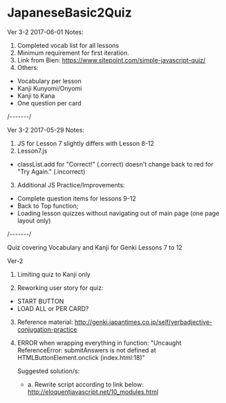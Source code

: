 # JapaneseBasic2Quiz
Ver 3-2 2017-06-01 Notes:
1. Completed vocab list for all lessons
2. Minimum requirement for first iteration.
3. Link from Bien: https://www.sitepoint.com/simple-javascript-quiz/
4. Others:
  - Vocabulary per lesson
  - Kanji Kunyomi/Onyomi
  - Kanji to Kana
  - One question per card

/*-------*/

Ver 3-2 2017-05-29 Notes:
1. JS for Lesson 7 slightly differs with Lesson 8-12
2. Lesson7.js
  - classList.add for "Correct!" (.correct) doesn't change back to red for "Try Again." (.incorrect)
3. Additional JS Practice/Improvements:
  - Complete question items for lessons 9-12
  - Back to Top function;
  - Loading lesson quizzes without navigating out of main page (one page layout only)

/*-------*/

Quiz covering Vocabulary and Kanji for Genki Lessons 7 to 12

Ver-2
1. Limiting quiz to Kanji only

2. Reworking user story for quiz:
  - START BUTTON
  - LOAD ALL or PER CARD?

3. Reference material: http://genki.japantimes.co.jp/self/verbadjective-conjugation-practice

4. ERROR when wrapping everything in function:
   "Uncaught ReferenceError: submitAnswers is not defined at HTMLButtonElement.onclick (index.html:18)"
   
   Suggested solution/s: 
   - a. Rewrite script according to link below: http://eloquentjavascript.net/10_modules.html
  
